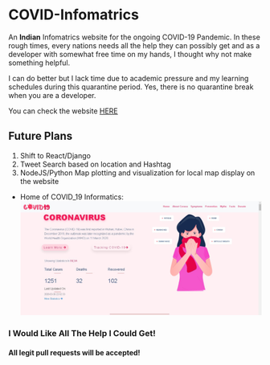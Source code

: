 # COVID-Infomatrics

An **Indian** Infomatrics website for the ongoing COVID-19 Pandemic.
In these rough times, every nations needs all the help they can possibly get and as a developer with
somewhat free time on my hands, I thought why not make something helpful.

I can do better but I lack time due to academic pressure and my learning schedules during this quarantine
period. Yes, there is no quarantine break when you are a developer.

You can check the website [HERE](http://covidinfomatrics.netlify.com)

## Future Plans
1. Shift to React/Django 
2. Tweet Search based on location and Hashtag
3. NodeJS/Python Map plotting and visualization for local map display on the website

- Home of COVID_19 Informatics:
![Home of COVID_19 Informatics](https://github.com/tinshade/COVID-Infomatrics/blob/master/images/HomePage.jpg)

### I Would Like All The Help I Could Get!
#### All legit pull requests will be accepted!
